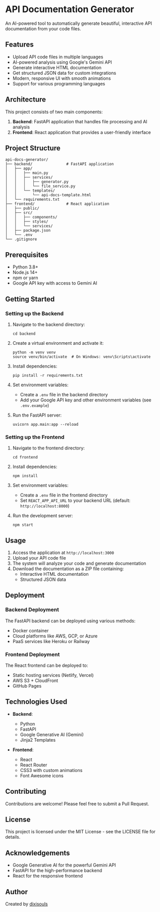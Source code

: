 # API Documentation Generator

An AI-powered tool to automatically generate beautiful, interactive API
documentation from your code files.

## Features

- Upload API code files in multiple languages
- AI-powered analysis using Google's Gemini API
- Generate interactive HTML documentation
- Get structured JSON data for custom integrations
- Modern, responsive UI with smooth animations
- Support for various programming languages

## Architecture

This project consists of two main components:

1. **Backend**: FastAPI application that handles file processing and AI analysis
2. **Frontend**: React application that provides a user-friendly interface

## Project Structure

```
api-docs-generator/
├── backend/               # FastAPI application
│   ├── app/
│   │   ├── main.py
│   │   ├── services/
│   │   │   ├── generator.py
│   │   │   └── file_service.py
│   │   └── templates/
│   │       └── api-docs-template.html
│   └── requirements.txt
├── frontend/              # React application
│   ├── public/
│   ├── src/
│   │   ├── components/
│   │   ├── styles/
│   │   └── services/
│   ├── package.json
│   └── .env
└── .gitignore
```

## Prerequisites

- Python 3.8+
- Node.js 14+
- npm or yarn
- Google API key with access to Gemini AI

## Getting Started

### Setting up the Backend

1. Navigate to the backend directory:

   ```
   cd backend
   ```

2. Create a virtual environment and activate it:

   ```
   python -m venv venv
   source venv/bin/activate  # On Windows: venv\Scripts\activate
   ```

3. Install dependencies:

   ```
   pip install -r requirements.txt
   ```

4. Set environment variables:

   - Create a `.env` file in the backend directory
   - Add your Google API key and other environment variables (see
     `.env.example`)

5. Run the FastAPI server:
   ```
   uvicorn app.main:app --reload
   ```

### Setting up the Frontend

1. Navigate to the frontend directory:

   ```
   cd frontend
   ```

2. Install dependencies:

   ```
   npm install
   ```

3. Set environment variables:

   - Create a `.env` file in the frontend directory
   - Set `REACT_APP_API_URL` to your backend URL (default:
     `http://localhost:8000`)

4. Run the development server:
   ```
   npm start
   ```

## Usage

1. Access the application at `http://localhost:3000`
2. Upload your API code file
3. The system will analyze your code and generate documentation
4. Download the documentation as a ZIP file containing:
   - Interactive HTML documentation
   - Structured JSON data

## Deployment

### Backend Deployment

The FastAPI backend can be deployed using various methods:

- Docker container
- Cloud platforms like AWS, GCP, or Azure
- PaaS services like Heroku or Railway

### Frontend Deployment

The React frontend can be deployed to:

- Static hosting services (Netlify, Vercel)
- AWS S3 + CloudFront
- GitHub Pages

## Technologies Used

- **Backend**:

  - Python
  - FastAPI
  - Google Generative AI (Gemini)
  - Jinja2 Templates

- **Frontend**:
  - React
  - React Router
  - CSS3 with custom animations
  - Font Awesome icons

## Contributing

Contributions are welcome! Please feel free to submit a Pull Request.

## License

This project is licensed under the MIT License - see the LICENSE file for
details.

## Acknowledgements

- Google Generative AI for the powerful Gemini API
- FastAPI for the high-performance backend
- React for the responsive frontend

## Author

Created by [dixisouls](https://github.com/dixisouls)
